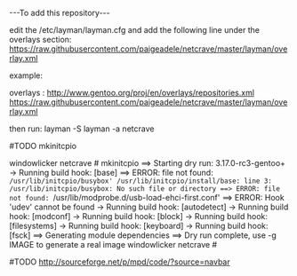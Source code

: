 ---To add this repository---

edit the /etc/layman/layman.cfg and add the following line under the overlays section: https://raw.githubusercontent.com/paigeadele/netcrave/master/layman/overlay.xml

example: 

overlays  : http://www.gentoo.org/proj/en/overlays/repositories.xml
	    https://raw.githubusercontent.com/paigeadele/netcrave/master/layman/overlay.xml

then run: 
layman -S 
layman -a netcrave

#TODO mkinitcpio

windowlicker netcrave # mkinitcpio 
==> Starting dry run: 3.17.0-rc3-gentoo+
  -> Running build hook: [base]
==> ERROR: file not found: `/usr/lib/initcpio/busybox'
/usr/lib/initcpio/install/base: line 3: /usr/lib/initcpio/busybox: No such file or directory
==> ERROR: file not found: `/usr/lib/modprobe.d/usb-load-ehci-first.conf'
==> ERROR: Hook 'udev' cannot be found
  -> Running build hook: [autodetect]
  -> Running build hook: [modconf]
  -> Running build hook: [block]
  -> Running build hook: [filesystems]
  -> Running build hook: [keyboard]
  -> Running build hook: [fsck]
==> Generating module dependencies
==> Dry run complete, use -g IMAGE to generate a real image
windowlicker netcrave # 


#TODO
http://sourceforge.net/p/mpd/code/?source=navbar
